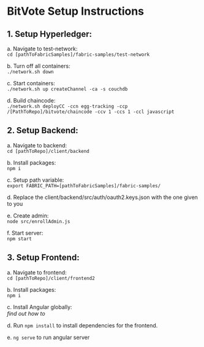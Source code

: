 # BitVote Setup Instructions

## 1. Setup Hyperledger:

   a. Navigate to test-network:   
   `cd [pathToFabricSamples]/fabric-samples/test-network`
   
   b. Turn off all containers:   
   `./network.sh down`
   
   c. Start containers:   
   `./network.sh up createChannel -ca -s couchdb`
   
   d. Build chaincode:   
   `./network.sh deployCC -ccn egg-tracking -ccp /[PathToRepo]/bitvote/chaincode -ccv 1 -ccs 1 -ccl javascript`

## 2. Setup Backend:

   a. Navigate to backend:   
   `cd [pathToRepo]/client/backend`
   
   b. Install packages:   
   `npm i`
   
   c. Setup path variable:  
   `export FABRIC_PATH=[pathToFabricSamples]/fabric-samples/`
   
   d. Replace the client/backend/src/auth/oauth2.keys.json with the one given to you
   
   e. Create admin:  
   `node src/enrollAdmin.js`
   
   f. Start server:  
   `npm start`

## 3. Setup Frontend:

   a. Navigate to frontend:  
   `cd [pathToRepo]/client/frontend2`
   
   b. Install packages:  
   `npm i`
   
   c. Install Angular globally:   
   _find out how to_
   
   d. Run `npm install` to install dependencies for the frontend.
   
   e. `ng serve` to run angular server
